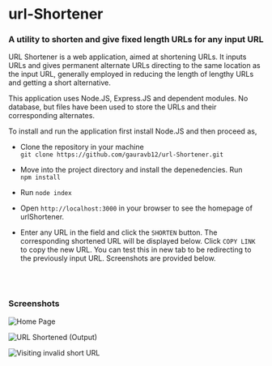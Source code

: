 # url-Shortener
### A utility to shorten and give fixed length URLs for any input URL

URL Shortener is a web application, aimed at shortening URLs. It inputs URLs and gives permanent alternate URLs directing to the same location as the input URL, generally employed in reducing the length of lengthy URLs and getting a short alternative.

This application uses Node.JS, Express.JS and dependent modules. No database, but files have been used to store the URLs and their corresponding alternates. 

To install and run the application first install Node.JS and then proceed as,

- Clone the repository in your machine <br/>
`git clone https://github.com/gauravb12/url-Shortener.git`

- Move into the project directory and install the depenedencies. Run <br/>
`npm install`

- Run `node index`

- Open `http://localhost:3000` in your browser to see the homepage of urlShortener.

- Enter any URL in the field and click the `SHORTEN` button. The corresponding shortened URL will be displayed below. Click `COPY LINK` to copy the new URL. You can test this in new tab to be redirecting to the previously input URL. Screenshots are provided below.

<br/> <br/>

### Screenshots

![Home Page](/images/urlshort-1.png)

![URL Shortened (Output)](/images/urlshort-2.png)

![Visiting invalid short URL](/images/urlshort-3.png)
